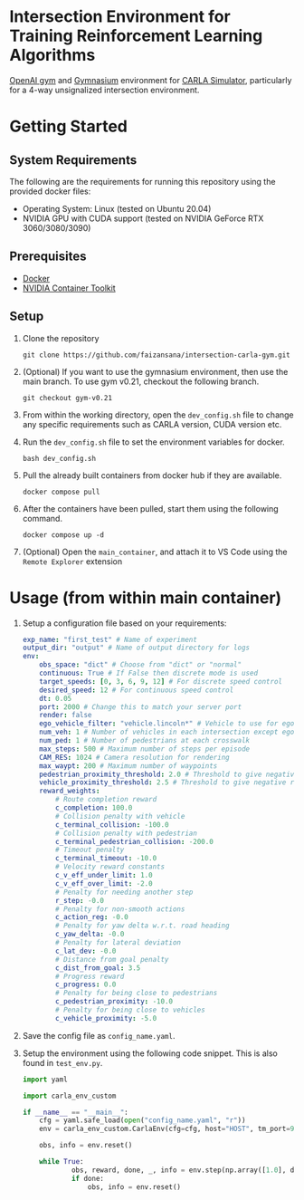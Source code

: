 # Intersection Environment for Training Reinforcement Learning Algorithms

[OpenAI gym](https://github.com/openai/gym) and [Gymnasium](https://github.com/Farama-Foundation/Gymnasium) environment for [CARLA Simulator](https://carla.org/), particularly for a 4-way unsignalized intersection environment.

# Getting Started


## System Requirements

The following are the requirements for running this repository using the provided docker files:

- Operating System: Linux (tested on Ubuntu 20.04)
- NVIDIA GPU with CUDA support (tested on NVIDIA GeForce RTX 3060/3080/3090)

## Prerequisites

- [Docker](https://docs.docker.com/engine/install/)
- [NVIDIA Container Toolkit](https://docs.nvidia.com/datacenter/cloud-native/container-toolkit/latest/install-guide.html)

## Setup

1. Clone the repository

    ```
    git clone https://github.com/faizansana/intersection-carla-gym.git
    ```

2. (Optional) If you want to use the gymnasium environment, then use the main branch. To use gym v0.21, checkout the following branch.

    ```
    git checkout gym-v0.21
    ```

3. From within the working directory, open the `dev_config.sh` file to change any specific requirements such as CARLA version, CUDA version etc. 

4. Run the `dev_config.sh` file to set the environment variables for docker.

    ```
    bash dev_config.sh
    ```
5. Pull the already built containers from docker hub if they are available.

    ```
    docker compose pull
    ```

6. After the containers have been pulled, start them using the following command.

    ```
    docker compose up -d
    ```

7. (Optional) Open the `main_container`, and attach it to VS Code using the `Remote Explorer` extension

# Usage (from within main container)

1. Setup a configuration file based on your requirements:

    ```yaml
    exp_name: "first_test" # Name of experiment
    output_dir: "output" # Name of output directory for logs
    env:
        obs_space: "dict" # Choose from "dict" or "normal"
        continuous: True # If False then discrete mode is used
        target_speeds: [0, 3, 6, 9, 12] # For discrete speed control
        desired_speed: 12 # For continuous speed control
        dt: 0.05 
        port: 2000 # Change this to match your server port
        render: false
        ego_vehicle_filter: "vehicle.lincoln*" # Vehicle to use for ego vehicle
        num_veh: 1 # Number of vehicles in each intersection except ego vehicle
        num_ped: 1 # Number of pedestrians at each crosswalk
        max_steps: 500 # Maximum number of steps per episode
        CAM_RES: 1024 # Camera resolution for rendering
        max_waypt: 200 # Maximum number of waypoints
        pedestrian_proximity_threshold: 2.0 # Threshold to give negative reward when vehicle distance to pedestrian is less than this value
        vehicle_proximity_threshold: 2.5 # Threshold to give negative reward when vehicle distance to other vehicle is less than this value
        reward_weights:
            # Route completion reward
            c_completion: 100.0
            # Collision penalty with vehicle
            c_terminal_collision: -100.0
            # Collision penalty with pedestrian
            c_terminal_pedestrian_collision: -200.0
            # Timeout penalty
            c_terminal_timeout: -10.0
            # Velocity reward constants
            c_v_eff_under_limit: 1.0
            c_v_eff_over_limit: -2.0
            # Penalty for needing another step
            r_step: -0.0
            # Penalty for non-smooth actions
            c_action_reg: -0.0
            # Penalty for yaw delta w.r.t. road heading
            c_yaw_delta: -0.0
            # Penalty for lateral deviation
            c_lat_dev: -0.0
            # Distance from goal penalty
            c_dist_from_goal: 3.5
            # Progress reward
            c_progress: 0.0
            # Penalty for being close to pedestrians
            c_pedestrian_proximity: -10.0
            # Penalty for being close to vehicles
            c_vehicle_proximity: -5.0
    ```

2. Save the config file as `config_name.yaml`.

3. Setup the environment using the following code snippet. This is also found in `test_env.py`.


    ```python
    import yaml

    import carla_env_custom

    if __name__ == "__main__":
        cfg = yaml.safe_load(open("config_name.yaml", "r"))
        env = carla_env_custom.CarlaEnv(cfg=cfg, host="HOST", tm_port=9000)

        obs, info = env.reset()

        while True:
                obs, reward, done, _, info = env.step(np.array([1.0], dtype=np.float32))
                if done:
                    obs, info = env.reset()
    ```





